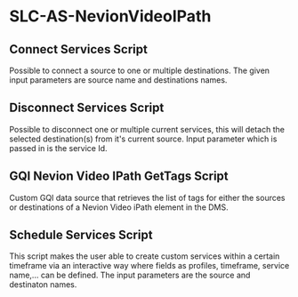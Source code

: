 # SLC-AS-NevionVideoIPath

## Connect Services Script

Possible to connect a source to one or multiple destinations. The given input parameters are source name and destinations names.

## Disconnect Services Script

Possible to disconnect one or multiple current services, this will detach the selected destination(s) from it's current source. Input parameter which is passed in is the service Id.

## GQI Nevion Video IPath GetTags Script

Custom GQI data source that retrieves the list of tags for either the sources or destinations of a Nevion Video iPath element in the DMS.

## Schedule Services Script

This script makes the user able to create custom services within a certain timeframe via an interactive way where fields as profiles, timeframe, service name,... can be defined. The input parameters are the source and destinaton names.